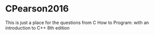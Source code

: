 # CPearson2016
This is just a place for the questions from C How to Program: with an introduction to C++ 8th edition 


